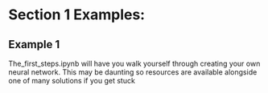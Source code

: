 # Section 1 Examples:

## Example 1

The_first_steps.ipynb will have you walk yourself through creating your own neural network. This may be daunting so resources are available alongside one of many solutions if you get stuck
